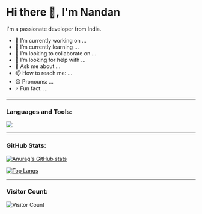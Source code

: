 # Hi there 👋, I'm Nandan

I'm a passionate developer from India.

- 🔭 I’m currently working on ...
- 🌱 I’m currently learning ...
- 👯 I’m looking to collaborate on ...
- 🤔 I’m looking for help with ...
- 💬 Ask me about ...
- 📫 How to reach me: ...
- 😄 Pronouns: ...
- ⚡ Fun fact: ...

---

### Languages and Tools:

[<img src="https://skillicons.dev/icons?i=js,ts,react,nextjs,nodejs,express,mongodb,mysql,postgres,prisma,docker,aws" />](https://skillicons.dev)

---

### GitHub Stats:

[![Anurag's GitHub stats](https://github-readme-stats.vercel.app/api?username=Nandan-D14&show_icons=true&theme=radical)](https://github.com/anuraghazra/github-readme-stats)

[![Top Langs](https://github-readme-stats.vercel.app/api/top-langs/?username=Nandan-D14&layout=compact&theme=radical)](https://github.com/anuraghazra/github-readme-stats)

---

### Visitor Count:

![Visitor Count](https://profile-counter.glitch.me/Nandan-D14/count.svg)
